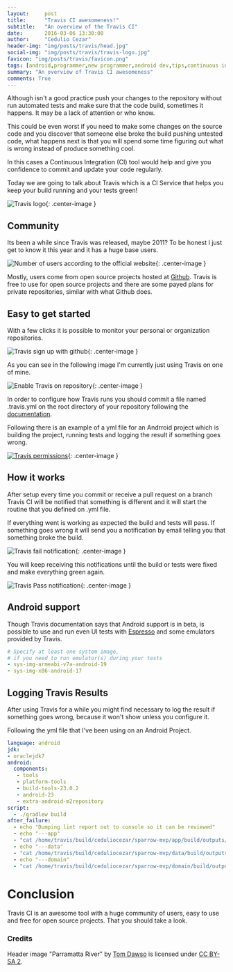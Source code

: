 ```yaml
---
layout:     post
title:      "Travis CI awesomeness!"
subtitle:   "An overview of the Travis CI"
date:       2016-03-06 13:30:00
author:     "Cedulio Cezar"
header-img: "img/posts/travis/head.jpg"
social-img: "img/posts/travis/travis-logo.jpg"
favicon: "img/posts/travis/favicon.png"
tags: [android,programmer,new programmer,android dev,tips,continuous integration,travis ci]
summary: "An overview of Travis CI awesomeness"
comments: True
---
```

Although isn't a good practice push your changes to the repository without run automated tests and make sure that the code build, sometimes it happens. It may be a lack of attention or who know.

This could be even worst if you need to make some changes on the source code and you discover that someone else broke the build pushing untested code, what happens next is that you will spend some time figuring out what is wrong instead of produce something cool.

In this cases a Continuous Integration (CI) tool would help and give you confidence to commit and update your code regularly.

Today we are going to talk about Travis which is a CI Service that helps you keep your build running and your tests green!

<img src="{{ site.baseurl }}/img/posts/travis/travis-logo.jpg" alt="Travis logo"/>{: .center-image }

## Community

Its been a while since Travis was released, maybe 2011? To be honest I just get to know it this year and it has a huge base users.

<img src="{{ site.baseurl }}/img/posts/travis/travis-ci-usage.png" alt="Number of users according to the official website"/>{: .center-image }

Mostly, users come from open source projects hosted at [Github](www.github.com). Travis is free to use for open source projects and there are some payed plans for private repositories, similar with what Github does.

## Easy to get started

With a few clicks it is possible to monitor your personal or organization repositories.

<img src="{{ site.baseurl }}/img/posts/travis/travis-registration.jpg" alt="Travis sign up with github"/>{: .center-image }

As you can see in the following image I'm currently just using Travis on one of mine.

<img src="{{ site.baseurl }}/img/posts/travis/travis-switch.jpg" alt="Enable Travis on repository"/>{: .center-image }

In order to configure how Travis runs you should commit a file named .travis.yml on the root directory of your repository following the [documentation](https://docs.travis-ci.com/).

Following there is an example of a yml file for an Andrroid project which is building the project, running tests and logging the result if something goes wrong.

[<img src="{{ site.baseurl }}/img/posts/travis/travis-android-yml.jpg" alt="Travis permissions"/>](https://github.com/ceduliocezar/sparrow-mvp/blob/master/.travis.yml){: .center-image }

## How it works

After setup every time you commit or receive a pull request on a branch Travis CI will be notified that something is different and it will start the routine that you defined on .yml file.

If everything went is working as expected the build and tests will pass. If something goes wrong it will send you a notification by email telling you that something broke the build.

<img src="{{ site.baseurl }}/img/posts/travis/travis-fail-notification.jpg" alt="Travis fail notification"/>{: .center-image }

You will keep receiving this notifications until the build or tests were fixed and make everything green again.

<img src="{{ site.baseurl }}/img/posts/travis/travis-ok-notification.jpg" alt="Travis Pass notification"/>{: .center-image }

## Android support

Though Travis documentation says that Android support is in beta, is possible to use and run even UI tests with [Espresso](http://developer.android.com/intl/pt-br/training/testing/ui-testing/espresso-testing.html) and some emulators provided by Travis.

```yml
# Specify at least one system image,
# if you need to run emulator(s) during your tests
- sys-img-armeabi-v7a-android-19
- sys-img-x86-android-17
```

## Logging Travis Results

After using Travis for a while you might find necessary to log the result if something goes wrong, because it won't show unless you configure it.

Following the yml file that I've been using on an Android Project.

```yml
language: android
jdk:
- oraclejdk7
android:
  components:
   - tools
   - platform-tools
   - build-tools-23.0.2
   - android-23
   - extra-android-m2repository
script:
  - ./gradlew build
after_failure:
  - echo "Dumping lint report out to console so it can be reviewed"
  - echo "---app"
  - "cat /home/travis/build/ceduliocezar/sparrow-mvp/app/build/outputs/lint-results.html"
  - echo "---data"
  - "cat /home/travis/build/ceduliocezar/sparrow-mvp/data/build/outputs/lint-results.html"
  - echo "---domain"
  - "cat /home/travis/build/ceduliocezar/sparrow-mvp/domain/build/outputs/lint-results.html"
```

# Conclusion

Travis CI is an awesome tool with a huge community of users, easy to use and free for open source projects. That you should take a look.

### Credits
Header image "Parramatta River" by [Tom Dawso](https://www.flickr.com/photos/clik2/) is licensed under [CC BY-SA 2](https://creativecommons.org/licenses/by-sa/2.0/).
